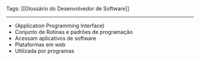
Tags: [[Glossário do Desenvolvedor de Software]]

----

- (Application Programming Interface)
- Conjunto de Rotinas e padrões de programação
- Acessam aplicativos de software
- Plataformas em web
- Utilizada por programas